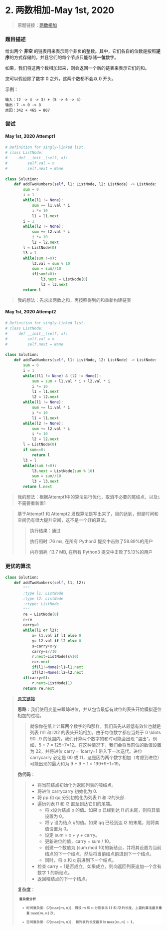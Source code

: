 # 2. 两数相加-May 1st, 2020

> 原题链接：[两数相加](https://leetcode-cn.com/problems/add-two-numbers/)

### 题目描述

给出两个 **非空** 的链表用来表示两个非负的整数。其中，它们各自的位数是按照**逆序**的方式存储的，并且它们的每个节点只能存储**一位**数字。

如果，我们将这两个数相加起来，则会返回一个新的链表来表示它们的和。

您可以假设除了数字 0 之外，这两个数都不会以 0 开头。

示例：

```
输入：(2 -> 4 -> 3) + (5 -> 6 -> 4)
输出：7 -> 0 -> 8
原因：342 + 465 = 807
```

### 尝试

#### May 1st, 2020 Attempt1

```python
# Definition for singly-linked list.
# class ListNode:
#     def __init__(self, x):
#         self.val = x
#         self.next = None

class Solution:
    def addTwoNumbers(self, l1: ListNode, l2: ListNode) -> ListNode:
        sum = 0
        i = 1
        while(l1 != None):
            sum += l1.val * i 
            i *= 10
            l1 = l1.next
        i = 1
        while(l2 != None):
            sum += l2.val * i 
            i *= 10
            l2 = l2.next
        l = ListNode(0)
        l3 = l 
        while(sum !=0):
            l3.val = sum % 10
            sum = sum//10
            if(sum!=0):
                l3.next = ListNode(0)
                l3 = l3.next
        return l
```

> 我的想法：先求出两数之和，再按照得到的和重新构建链表

#### May 1st, 2020 Attempt2

```python
# Definition for singly-linked list.
# class ListNode:
#     def __init__(self, x):
#         self.val = x
#         self.next = None

class Solution:
    def addTwoNumbers(self, l1: ListNode, l2: ListNode) -> ListNode:
        sum = 0
        i = 1
        while((l1 != None) & (l2 != None)):
            sum = sum + l1.val * i + l2.val * i
            i *= 10
            l1 = l1.next
            l2 = l2.next
        while(l1 != None):
            sum += l1.val * i 
            i *= 10 
            l1 = l1.next
        while(l2 != None):
            sum += l2.val * i 
            i *= 10
            l2 = l2.next
        l = ListNode(0)
        if sum==0:
            return l
        l3 = l 
        while(sum !=0):
            l3.next = ListNode(sum % 10)
            sum = sum//10
            l3 = l3.next
        return l.next
```

> 我的想法：根据Attempt1中的算法进行优化，取消不必要的尾结点，以及`i`不需要重新置1

>基于Attempt1 和 Attempt2 发现算法是写出来了，目的达到，但是时间和空间仍有很大提升空间，这不是一个好的算法。
>
>> 执行结果：通过
>>
>> 执行用时 :76 ms, 在所有 Python3 提交中击败了58.89%的用户
>>
>> 内存消耗 :13.7 MB, 在所有 Python3 提交中击败了5.13%的用户

### 更优的算法

```python
class Solution:
    def addTwoNumbers(self, l1, l2):
        """
        :type l1: ListNode
        :type l2: ListNode
        :rtype: ListNode
        """
        re = ListNode(0)
        r=re
        carry=0
        while(l1 or l2):
            x= l1.val if l1 else 0
            y= l2.val if l2 else 0
            s=carry+x+y
            carry=s//10
            r.next=ListNode(s%10)
            r=r.next
            if(l1!=None):l1=l1.next
            if(l2!=None):l2=l2.next
        if(carry>0):
            r.next=ListNode(1)
        return re.next
```

> [原文链接](https://leetcode-cn.com/problems/add-two-numbers/solution/liang-shu-xiang-jia-by-leetcode/)
>
> **思路**：我们使用变量来跟踪进位，并从包含最低有效位的表头开始模拟逐位相加的过程。
>
> > 就像你在纸上计算两个数字的和那样，我们首先从最低有效位也就是列表 l1l1 和 l2l2 的表头开始相加。由于每位数字都应当处于 0 \ldots 90…9 的范围内，我们计算两个数字的和时可能会出现 “溢出”。例如，5 + 7 = 125+7=12。在这种情况下，我们会将当前位的数值设置为 22，并将进位 carry = 1carry=1 带入下一次迭代。进位 carrycarry 必定是 00 或 11，这是因为两个数字相加（考虑到进位）可能出现的最大和为 9 + 9 + 1 = 199+9+1=19。
>
> **伪代码**：
>
> > + 将当前结点初始化为返回列表的哑结点。
> > + 将进位 carrycarry 初始化为 0.
> > + 将 pp 和 qq 分别初始化为列表 l1 和 l2的头部.
> > + 遍历列表 l1 和 l2 直至到达它们的尾端。
> >     + 将 x设为结点 p 的值。如果 p 已经到达 l1 的末尾，则将其值设置为 0。
> >     + 将 y 设为结点 q的值。如果 qq 已经到达 l2 的末尾，则将其值设置为 0。
> >     + 设定 sum = x + y + carry。
> >     + 更新进位的值，carry = sum / 10。
> >     + 创建一个数值为 (sum mod 10)的新结点，并将其设置为当前结点的下一个结点，然后将当前结点前进到下一个结点。
> >     + 同时，将 p 和 q 前进到下一个结点。
> > + 检查 carry = 1是否成立，如果成立，则向返回列表追加一个含有数字 1 的新结点。
> > + 返回哑结点的下一个结点。
>
> **复杂度**：
>
> ![img2-1](../image/img2-1.png)

